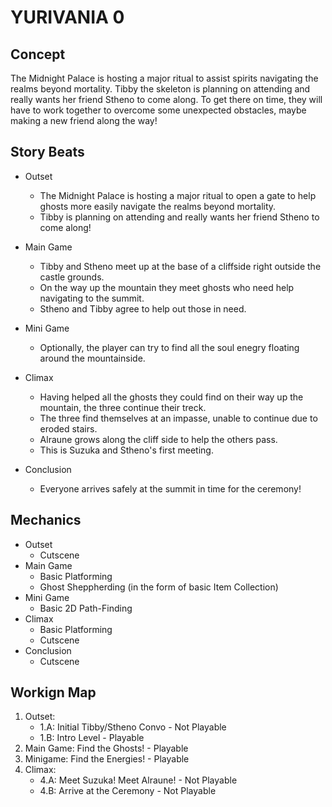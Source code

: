 # YURIVANIA 0

## Concept

The Midnight Palace is hosting a major ritual to assist spirits navigating the realms beyond mortality.
Tibby the skeleton is planning on attending and really wants her friend Stheno to come along.
To get there on time, they will have to work together to overcome some unexpected obstacles, maybe making a new friend along the way!

## Story Beats

- Outset
    - The Midnight Palace is hosting a major ritual to open a gate to help ghosts more easily navigate the realms beyond mortality.
    - Tibby is planning on attending and really wants her friend Stheno to come along!

- Main Game
    - Tibby and Stheno meet up at the base of a cliffside right outside the castle grounds.
    - On the way up the mountain they meet ghosts who need help navigating to the summit.
    - Stheno and Tibby agree to help out those in need.

- Mini Game
    - Optionally, the player can try to find all the soul enegry floating around the mountainside.

- Climax
    - Having helped all the ghosts they could find on their way up the mountain, the three continue their treck.
    - The three find themselves at an impasse, unable to continue due to eroded stairs.
    - Alraune grows along the cliff side to help the others pass.
    - This is Suzuka and Stheno's first meeting.

- Conclusion
    - Everyone arrives safely at the summit in time for the ceremony!

## Mechanics

- Outset
    - Cutscene
- Main Game
    - Basic Platforming
    - Ghost Sheppherding (in the form of basic Item Collection)
- Mini Game
    - Basic 2D Path-Finding
- Climax
    - Basic Platforming
    - Cutscene
- Conclusion
    - Cutscene

## Workign Map

1. Outset:
    - 1.A: Initial Tibby/Stheno Convo - Not Playable
    - 1.B: Intro Level - Playable
2. Main Game: Find the Ghosts! - Playable
3. Minigame: Find the Energies! - Playable
4. Climax:
    - 4.A: Meet Suzuka! Meet Alraune! - Not Playable
    - 4.B: Arrive at the Ceremony - Not Playable

